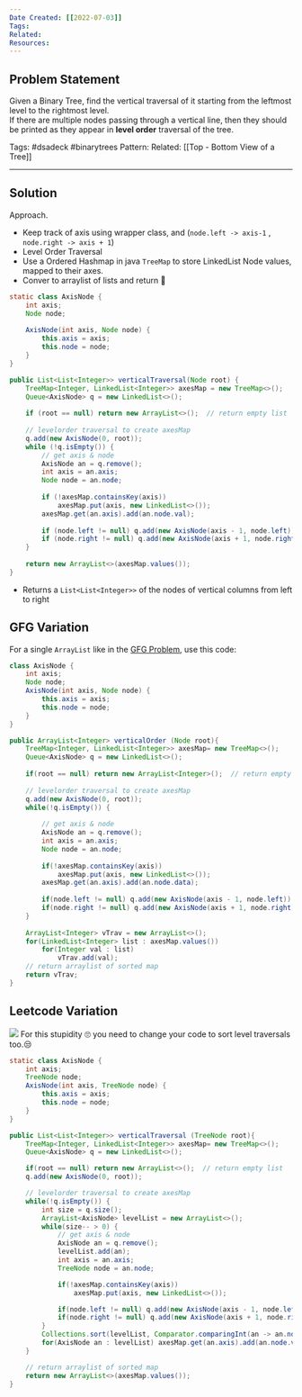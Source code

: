 ```yaml
---
Date Created: [[2022-07-03]]
Tags: 
Related: 
Resources: 
---
```


## Problem Statement
Given a Binary Tree, find the vertical traversal of it starting from the leftmost level to the rightmost level.  
If there are multiple nodes passing through a vertical line, then they should be printed as they appear in **level order** traversal of the tree.

Tags:  #dsadeck  #binarytrees 
Pattern: 
Related: [[Top - Bottom View of a Tree]] 

---

## Solution
Approach.
- Keep track of axis using wrapper class, and (`node.left -> axis-1` ,  `node.right -> axis + 1`)
- Level Order Traversal
- Use a Ordered Hashmap in java `TreeMap` to store LinkedList Node values, mapped to their axes.
- Conver to arraylist of lists and return 🤷

``` java
static class AxisNode {
	int axis;
	Node node;
	
	AxisNode(int axis, Node node) {
		this.axis = axis;
		this.node = node;
	}
}

public List<List<Integer>> verticalTraversal(Node root) {
	TreeMap<Integer, LinkedList<Integer>> axesMap = new TreeMap<>();
	Queue<AxisNode> q = new LinkedList<>();
	
	if (root == null) return new ArrayList<>();  // return empty list
	
	// levelorder traversal to create axesMap
	q.add(new AxisNode(0, root));
	while (!q.isEmpty()) {
		// get axis & node
		AxisNode an = q.remove();
		int axis = an.axis;
		Node node = an.node;
		
		if (!axesMap.containsKey(axis)) 
			axesMap.put(axis, new LinkedList<>());
		axesMap.get(an.axis).add(an.node.val);
		
		if (node.left != null) q.add(new AxisNode(axis - 1, node.left));
		if (node.right != null) q.add(new AxisNode(axis + 1, node.right));
	}
	
	return new ArrayList<>(axesMap.values());
}
```

- Returns a `List<List<Integer>>` of the nodes of vertical columns from left to right

## GFG Variation
For a single `ArrayList` like in the [GFG Problem](https://practice.geeksforgeeks.org/problems/print-a-binary-tree-in-vertical-order/), use this code:

``` java
class AxisNode {
	int axis;
	Node node;
	AxisNode(int axis, Node node) {
		this.axis = axis;
		this.node = node;
	}
}

public ArrayList<Integer> verticalOrder (Node root){
	TreeMap<Integer, LinkedList<Integer>> axesMap= new TreeMap<>();
	Queue<AxisNode> q = new LinkedList<>();
	
	if(root == null) return new ArrayList<Integer>();  // return empty list
	
	// levelorder traversal to create axesMap
	q.add(new AxisNode(0, root));
	while(!q.isEmpty()) {
		
		// get axis & node
		AxisNode an = q.remove();
		int axis = an.axis;
		Node node = an.node;
		
		if(!axesMap.containsKey(axis))	
			axesMap.put(axis, new LinkedList<>());
		axesMap.get(an.axis).add(an.node.data);
		
		if(node.left != null) q.add(new AxisNode(axis - 1, node.left));
		if(node.right != null) q.add(new AxisNode(axis + 1, node.right));
	}
	
	ArrayList<Integer> vTrav = new ArrayList<>();
	for(LinkedList<Integer> list : axesMap.values())
		for(Integer val : list)
			vTrav.add(val);
	// return arraylist of sorted map
	return vTrav;
}
```


## Leetcode Variation
![](https://i.imgur.com/16YzZe0.png)
For this stupidity 🙄 you need to change your code to sort level traversals too.😒

``` java
static class AxisNode {
	int axis;
	TreeNode node;
	AxisNode(int axis, TreeNode node) {
		this.axis = axis;
		this.node = node;
	}
}

public List<List<Integer>> verticalTraversal (TreeNode root){
	TreeMap<Integer, LinkedList<Integer>> axesMap= new TreeMap<>();
	Queue<AxisNode> q = new LinkedList<>();

	if(root == null) return new ArrayList<>();  // return empty list
	q.add(new AxisNode(0, root));

	// levelorder traversal to create axesMap
	while(!q.isEmpty()) {
		int size = q.size();
		ArrayList<AxisNode> levelList = new ArrayList<>();
		while(size-- > 0) {
			// get axis & node
			AxisNode an = q.remove();
			levelList.add(an);
			int axis = an.axis;
			TreeNode node = an.node;

			if(!axesMap.containsKey(axis))
				axesMap.put(axis, new LinkedList<>());

			if(node.left != null) q.add(new AxisNode(axis - 1, node.left));
			if(node.right != null) q.add(new AxisNode(axis + 1, node.right));
		}
		Collections.sort(levelList, Comparator.comparingInt(an -> an.node.val));
		for(AxisNode an : levelList) axesMap.get(an.axis).add(an.node.val);
	}

	// return arraylist of sorted map
	return new ArrayList<>(axesMap.values());
}
```

